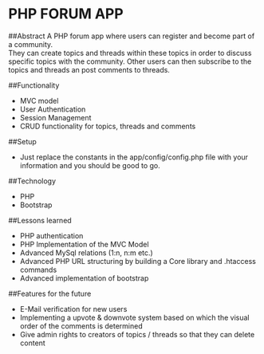# PHP FORUM APP

##Abstract
A PHP forum app where users can register and become part of a community. </br>
They can create topics and threads within these topics in order to discuss specific topics with the community.
Other users can then subscribe to the topics and threads an post comments to threads.

##Functionality
- MVC model
- User Authentication
- Session Management
- CRUD functionality for topics, threads and comments

##Setup
- Just replace the constants in the app/config/config.php file with your information and you should be good to go.

##Technology
- PHP
- Bootstrap

##Lessons learned
- PHP authentication
- PHP Implementation of the MVC Model
- Advanced MySql relations (1:n, n:m etc.)
- Advanced PHP URL structuring by building a Core library and .htaccess commands
- Advanced implementation of bootstrap

##Features for the future
- E-Mail verification for new users
- Implementing a upvote & downvote system based on which the visual order of the comments is determined
- Give admin rights to creators of topics / threads so that they can delete content


